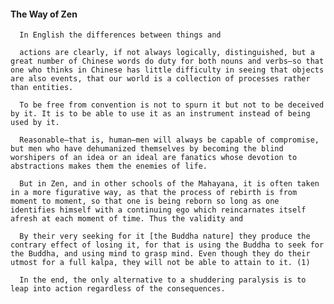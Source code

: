 #### The Way of Zen  
      In English the differences between things and

      actions are clearly, if not always logically, distinguished, but a great number of Chinese words do duty for both nouns and verbs–so that one who thinks in Chinese has little difficulty in seeing that objects are also events, that our world is a collection of processes rather than entities.

      To be free from convention is not to spurn it but not to be deceived by it. It is to be able to use it as an instrument instead of being used by it.

      Reasonable–that is, human–men will always be capable of compromise, but men who have dehumanized themselves by becoming the blind worshipers of an idea or an ideal are fanatics whose devotion to abstractions makes them the enemies of life.

      But in Zen, and in other schools of the Mahayana, it is often taken in a more figurative way, as that the process of rebirth is from moment to moment, so that one is being reborn so long as one identifies himself with a continuing ego which reincarnates itself afresh at each moment of time. Thus the validity and

      By their very seeking for it [the Buddha nature] they produce the contrary effect of losing it, for that is using the Buddha to seek for the Buddha, and using mind to grasp mind. Even though they do their utmost for a full kalpa, they will not be able to attain to it. (1)

      In the end, the only alternative to a shuddering paralysis is to leap into action regardless of the consequences.

